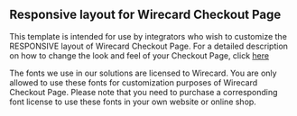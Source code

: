 ## Responsive layout for Wirecard Checkout Page
This template is intended for use by integrators who wish to customize the RESPONSIVE layout of Wirecard Checkout Page. For a detailed description on how to change the look and feel of your Checkout Page, click [here](https://guides.wirecard.com/wcp:customization_desktop#editing_the_templates)

The fonts we use in our solutions are licensed to Wirecard. You are only allowed to use these fonts for customization purposes of Wirecard Checkout Page. Please note that you need to purchase a corresponding font license to use these fonts in your own website or online shop. 
